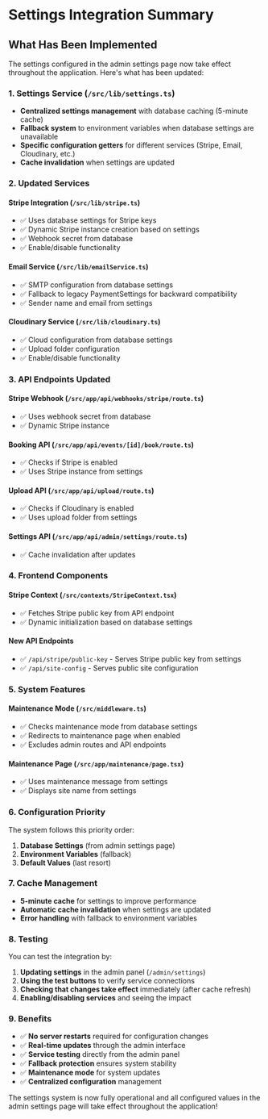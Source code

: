 # Settings Integration Summary

## What Has Been Implemented

The settings configured in the admin settings page now take effect throughout the application. Here's what has been updated:

### 1. Settings Service (`/src/lib/settings.ts`)
- **Centralized settings management** with database caching (5-minute cache)
- **Fallback system** to environment variables when database settings are unavailable
- **Specific configuration getters** for different services (Stripe, Email, Cloudinary, etc.)
- **Cache invalidation** when settings are updated

### 2. Updated Services

#### Stripe Integration (`/src/lib/stripe.ts`)
- ✅ Uses database settings for Stripe keys
- ✅ Dynamic Stripe instance creation based on settings
- ✅ Webhook secret from database
- ✅ Enable/disable functionality

#### Email Service (`/src/lib/emailService.ts`)
- ✅ SMTP configuration from database settings
- ✅ Fallback to legacy PaymentSettings for backward compatibility
- ✅ Sender name and email from settings

#### Cloudinary Service (`/src/lib/cloudinary.ts`)
- ✅ Cloud configuration from database settings
- ✅ Upload folder configuration
- ✅ Enable/disable functionality

### 3. API Endpoints Updated

#### Stripe Webhook (`/src/app/api/webhooks/stripe/route.ts`)
- ✅ Uses webhook secret from database
- ✅ Dynamic Stripe instance

#### Booking API (`/src/app/api/events/[id]/book/route.ts`)
- ✅ Checks if Stripe is enabled
- ✅ Uses Stripe instance from settings

#### Upload API (`/src/app/api/upload/route.ts`)
- ✅ Checks if Cloudinary is enabled
- ✅ Uses upload folder from settings

#### Settings API (`/src/app/api/admin/settings/route.ts`)
- ✅ Cache invalidation after updates

### 4. Frontend Components

#### Stripe Context (`/src/contexts/StripeContext.tsx`)
- ✅ Fetches Stripe public key from API endpoint
- ✅ Dynamic initialization based on database settings

#### New API Endpoints
- ✅ `/api/stripe/public-key` - Serves Stripe public key from settings
- ✅ `/api/site-config` - Serves public site configuration

### 5. System Features

#### Maintenance Mode (`/src/middleware.ts`)
- ✅ Checks maintenance mode from database settings
- ✅ Redirects to maintenance page when enabled
- ✅ Excludes admin routes and API endpoints

#### Maintenance Page (`/src/app/maintenance/page.tsx`)
- ✅ Uses maintenance message from settings
- ✅ Displays site name from settings

### 6. Configuration Priority

The system follows this priority order:
1. **Database Settings** (from admin settings page)
2. **Environment Variables** (fallback)
3. **Default Values** (last resort)

### 7. Cache Management

- **5-minute cache** for settings to improve performance
- **Automatic cache invalidation** when settings are updated
- **Error handling** with fallback to environment variables

### 8. Testing

You can test the integration by:

1. **Updating settings** in the admin panel (`/admin/settings`)
2. **Using the test buttons** to verify service connections
3. **Checking that changes take effect** immediately (after cache refresh)
4. **Enabling/disabling services** and seeing the impact

### 9. Benefits

- ✅ **No server restarts** required for configuration changes
- ✅ **Real-time updates** through the admin interface
- ✅ **Service testing** directly from the admin panel
- ✅ **Fallback protection** ensures system stability
- ✅ **Maintenance mode** for system updates
- ✅ **Centralized configuration** management

The settings system is now fully operational and all configured values in the admin settings page will take effect throughout the application!
